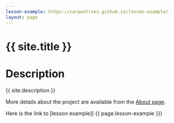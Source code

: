 ```yaml
---
lesson-example: https://carpentries.github.io/lesson-example/
layout: page
---
```


 
# {{ site.title }}

# Description
 
 {{ site.description }}
 
More details about the project are available from the [About page](about.md).


Here is the link to [lesson example]( {{ page.lesson-example }})

